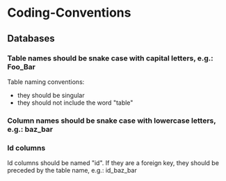 # Coding-Conventions

## Databases

### Table names should be snake case with capital letters, e.g.: Foo_Bar

Table naming conventions:
- they should be singular
- they should not include the word "table"

### Column names should be snake case with lowercase letters, e.g.: baz_bar

### Id columns

Id columns should be named "id". If they are a foreign key, they should be preceded by the table name, e.g.: id_baz_bar

